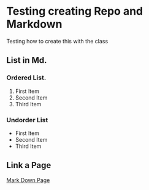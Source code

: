 # Testing creating Repo and Markdown
Testing how to create this with the class

## List in Md.
### Ordered List.
1. First Item
2. Second Item
3. Third Item

### Undorder List
- First Item
- Second Item
- Third Item

## Link a Page
[Mark Down Page](https://www.markdownguide.org/cheat-sheet/)
